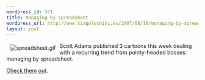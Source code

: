```yaml
--- 
wordpress_id: 371
title: Managing by spreadsheet
wordpress_url: http://www.tiagoluchini.eu/2007/08/10/managing-by-spreadsheet/
layout: post
---
```

<a href="http://www.tiagoluchini.eu/wp-content/uploads/2007/08/spreadsheet.gif" target="_blank" title="spreadsheet.gif"><img src="http://www.tiagoluchini.eu/wp-content/uploads/2007/08/spreadsheet.thumbnail.gif" title="spreadsheet.gif" alt="spreadsheet.gif" align="left" hspace="10" vspace="5" /></a>Scott Adams published 3 cartoons this week dealing with a recurring trend from pointy-headed bosses: managing by spreadsheet.

<a href="http://www.tiagoluchini.eu/wp-content/uploads/2007/08/spreadsheet.gif" target="_blank">Check them out</a>.
